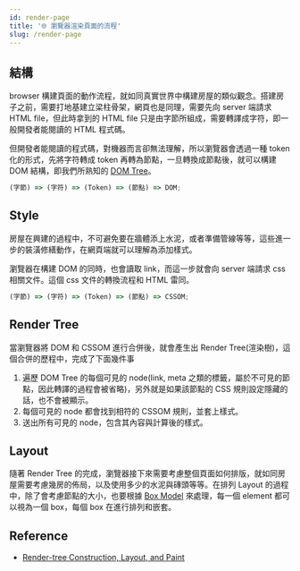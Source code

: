```yaml
---
id: render-page
title: '🌐 瀏覽器渲染頁面的流程'
slug: /render-page
---
```


## 結構

browser 構建頁面的動作流程，就如同真實世界中構建房屋的類似觀念。搭建房子之前，需要打地基建立梁柱骨架，網頁也是同理，需要先向 server 端請求 HTML file，但此時拿到的 HTML file 只是由字節所組成，需要轉譯成字符，即一般開發者能閱讀的 HTML 程式碼。

但開發者能閱讀的程式碼，對機器而言卻無法理解，所以瀏覽器會透過一種 token 化的形式，先將字符轉成 token 再轉為節點，一旦轉換成節點後，就可以構建 DOM 結構，即我們所熟知的 [DOM Tree](../JS-Basics/DOM.md)。

```javascript
(字節) => (字符) => (Token) => (節點) => DOM;
```

## Style

房屋在興建的過程中，不可避免要在牆體添上水泥，或者準備管線等等，這些進一步的裝潢修繕動作，在網頁端就可以理解為添加樣式。

瀏覽器在構建 DOM 的同時，也會讀取 link，而這一步就會向 server 端請求 css 相關文件。這個 css 文件的轉換流程和 HTML 雷同。

```javascript
(字節) => (字符) => (Token) => (節點) => CSSOM;
```

## Render Tree

當瀏覽器將 DOM 和 CSSOM 進行合併後，就會產生出 Render Tree(渲染樹)，這個合併的歷程中，完成了下面幾件事

1. 遍歷 DOM Tree 的每個可見的 node(link, meta 之類的標籤，屬於不可見的節點，因此轉譯的過程會被省略)，另外就是如果該節點的 CSS 規則設定隱藏的話，也不會被顯示。
2. 每個可見的 node 都會找到相符的 CSSOM 規則，並套上樣式。
3. 送出所有可見的 node，包含其內容與計算後的樣式。

## Layout

隨著 Render Tree 的完成，瀏覽器接下來需要考慮整個頁面如何排版，就如同房屋需要考慮幾房的佈局，以及使用多少的水泥與磚頭等等。在排列 Layout 的過程中，除了會考慮節點的大小，也要根據 [Box Model](../CSS-World/Layout/box-model.md) 來處理，每一個 element 都可以視為一個 box，每個 box 在進行排列和嵌套。

## Reference

- [Render-tree Construction, Layout, and Paint](https://developers.google.com/web/fundamentals/performance/critical-rendering-path/render-tree-construction?hl=zh-cn)
